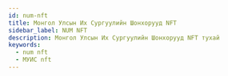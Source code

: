 ```yaml
---
id: num-nft
title: Монгол Улсын Их Сургуулийн Шонхорууд NFT
sidebar_label: NUM NFT
description: Монгол Улсын Их Сургуулийн Шонхорууд NFT тухай
keywords:
  - num nft
  - МУИС nft
---
```


